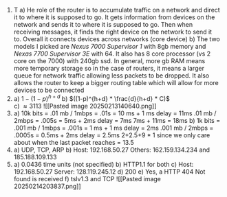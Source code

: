 1. T
	a) He role of the router is to accumulate traffic on a network and direct it to where it is supposed to go. It gets information from devices on the network and sends it to where it is supposed to go. Then when receiving messages, it finds the right device on the network to send it to. Overall it connects devices across networks (core device)
	b) The two models I picked are *Nexus 7000 Supervisor 1* with 8gb memory and *Nexas 7700 Supervisor 3E* with 64. It also has 8 core processor (vs 2 core on the 7000) with 240gb ssd. In general, more gb RAM means more temporary storage so in the case of routers, it means a larger queue for network traffic allowing less packets to be dropped. It also allows the router to keep a bigger routing table which will allow for more devices to be connected
2. 
	a) $1-(1-p)^{h+d}$ 
	b) $((1-p)^{h+d} * \frac{d}{h+d} * C)$  
	c) $\approx 3113$ 
	![[Pasted image 20250213140640.png]]
3. 
	a)
		10k bits = .01 mb / 1mbps = .01s = 10 ms + 1 ms delay = 11ms 
		.01 mb / 2mbps = .005s = 5ms + 2ms delay = 7ms
		7ms + 11ms = 18ms
	b) 
		1k bits = .001 mb / 1mbps = .001s = 1 ms + 1 ms delay = 2ms 
		.001 mb / 2mbps = .0005s = 0.5ms + 2ms delay = 2.5ms
		2+2.5+9 * 1 since we only care about when the last packet reaches = 13.5
4. 
	a) UDP, TCP, ARP
	b) Host: 192.168.50.27	Others: 162.159.134.234 and 185.188.109.133
5. 
	a) 0.0436 time units (not specified)
	b) HTTP1.1 for both
	c) Host: 192.168.50.27 Server: 128.119.245.12
	d) 200
	e) Yes, a HTTP 404 Not found is received
	f) tslv1.3 and TCP 
	![[Pasted image 20250214203837.png]]